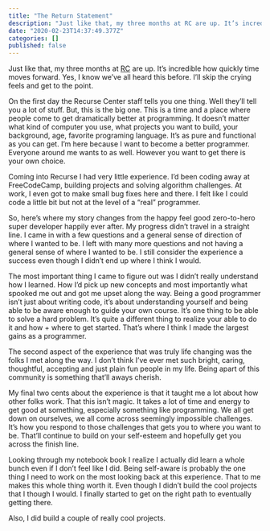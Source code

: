 ```yaml
---
title: "The Return Statement"
description: "Just like that, my three months at RC are up. It’s incredible how quickly time moves forward. Yes, I know we’ve all heard this before. I’ll…"
date: "2020-02-23T14:37:49.377Z"
categories: []
published: false
---
```


Just like that, my three months at [RC](http://recurse.com) are up. It’s incredible how quickly time moves forward. Yes, I know we’ve all heard this before. I’ll skip the crying feels and get to the point.

On the first day the Recurse Center staff tells you one thing. Well they’ll tell you a lot of stuff. But, this is the big one. This is a time and a place where people come to get dramatically better at programming. It doesn’t matter what kind of computer you use, what projects you want to build, your background, age, favorite programing language. It’s as pure and functional as you can get. I’m here because I want to become a better programmer. Everyone around me wants to as well. However you want to get there is your own choice.

Coming into Recurse I had very little experience. I’d been coding away at FreeCodeCamp, building projects and solving algorithm challenges. At work, I even got to make small bug fixes here and there. I felt like I could code a little bit but not at the level of a “real” programmer.

So, here’s where my story changes from the happy feel good zero-to-hero super developer happily ever after. My progress didn’t travel in a straight line. I came in with a few questions and a general sense of direction of where I wanted to be. I left with many more questions and not having a general sense of where I wanted to be. I still consider the experience a success even though I didn’t end up where I think I would.

The most important thing I came to figure out was I didn’t really understand how I learned. How I’d pick up new concepts and most importantly what spooked me out and got me upset along the way. Being a good programmer isn’t just about writing code, it’s about understanding yourself and being able to be aware enough to guide your own course. It’s one thing to be able to solve a hard problem. It’s quite a different thing to realize your able to do it and how + where to get started. That’s where I think I made the largest gains as a programmer.

The second aspect of the experience that was truly life changing was the folks I met along the way. I don’t think I’ve ever met such bright, caring, thoughtful, accepting and just plain fun people in my life. Being apart of this community is something that’ll aways cherish.

My final two cents about the experience is that it taught me a lot about how other folks work. That this isn’t magic. It takes a lot of time and energy to get good at something, especially something like programming. We all get down on ourselves, we all come across seemingly impossible challenges. It’s how you respond to those challenges that gets you to where you want to be. That’ll continue to build on your self-esteem and hopefully get you across the finish line.

Looking through my notebook book I realize I actually did learn a whole bunch even if I don’t feel like I did. Being self-aware is probably the one thing I need to work on the most looking back at this experience. That to me makes this whole thing worth it. Even though I didn’t build the cool projects that I though I would. I finally started to get on the right path to eventually getting there.

Also, I did build a couple of really cool projects.
